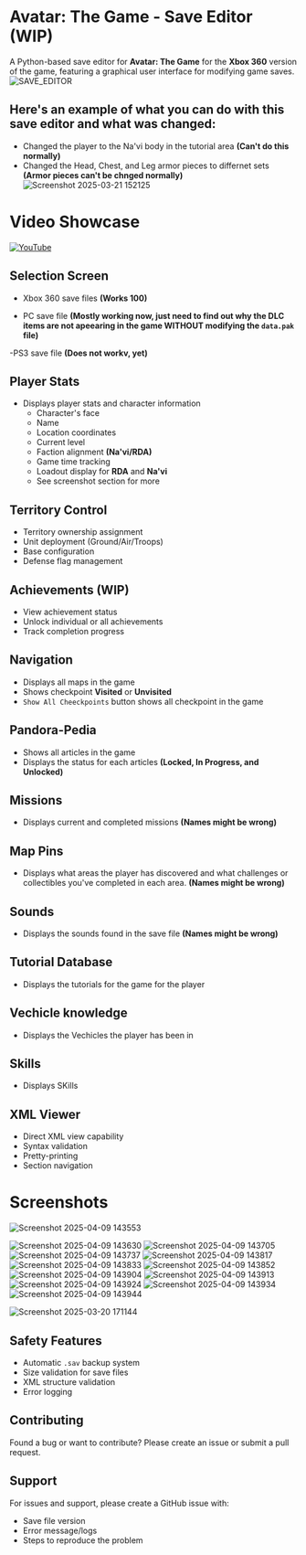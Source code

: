 # Avatar: The Game  - Save Editor (WIP)

A Python-based save editor for **Avatar: The Game** for the **Xbox 360** version of the game, featuring a graphical user interface for modifying game saves.
![SAVE_EDITOR](https://github.com/user-attachments/assets/4f82e29a-1a45-4a6a-bfb6-afc3872ace1b)

## Here's an example of what you can do with this save editor and what was changed:
  - Changed the player to the Na'vi body in the tutorial area **(Can't do this normally)**
  - Changed the Head, Chest, and Leg armor pieces to differnet sets **(Armor pieces can't be chnged normally)**
![Screenshot 2025-03-21 152125](https://github.com/user-attachments/assets/2b9069cd-7a01-4dbf-b847-629bd2a49de9)

# Video Showcase
[![YouTube](http://i.ytimg.com/vi/854m2cfOvYA/hqdefault.jpg)](https://www.youtube.com/watch?v=854m2cfOvYA)

## Selection Screen
- Xbox 360 save files **(Works 100)**

- PC save file **(Mostly working now, just need to find out why the DLC items are not apeearing in the game WITHOUT modifying the `data.pak` file)**

-PS3 save file **(Does not workv, yet)**

## Player Stats
- Displays player stats and character information
  - Character's face
  - Name
  - Location coordinates
  - Current level
  - Faction alignment **(Na'vi/RDA)**
  - Game time tracking
  - Loadout display for **RDA** and **Na'vi**
  - See screenshot section for more
    
## Territory Control
- Territory ownership assignment
- Unit deployment (Ground/Air/Troops)
- Base configuration
- Defense flag management

## Achievements **(WIP)**
- View achievement status
- Unlock individual or all achievements
- Track completion progress

## Navigation
- Displays all maps in the game
- Shows checkpoint **Visited** or **Unvisited**
- `Show All Cheeckpoints` button shows all checkpoint in the game

## Pandora-Pedia
- Shows all articles in the game
- Displays the status for each articles **(Locked, In Progress, and Unlocked)**

## Missions
- Displays current and completed missions **(Names might be wrong)**

## Map Pins
- Displays what areas the player has discovered and what challenges or collectibles you've completed in each area. **(Names might be wrong)**

## Sounds
- Displays the sounds found in the save file **(Names might be wrong)**

## Tutorial Database
- Displays the tutorials for the game for the player

## Vechicle knowledge
- Displays the Vechicles the player has been in

## Skills
- Displays SKills



## XML Viewer
- Direct XML view capability
- Syntax validation
- Pretty-printing
- Section navigation

# Screenshots
![Screenshot 2025-04-09 143553](https://github.com/user-attachments/assets/00c10327-46b8-4f53-9348-2ffd564f6ea6)

![Screenshot 2025-04-09 143630](https://github.com/user-attachments/assets/7f1b8432-64ce-47ac-b46e-33e1e5957b62)
![Screenshot 2025-04-09 143705](https://github.com/user-attachments/assets/b11a2a3c-b677-4197-8da6-6d7f7d13e29d)
![Screenshot 2025-04-09 143737](https://github.com/user-attachments/assets/ebc37ab7-e5ee-4c3b-b08c-fc3eeb7a2fff)
![Screenshot 2025-04-09 143817](https://github.com/user-attachments/assets/000f0bf3-9245-499c-9e28-ef5c80633773)
![Screenshot 2025-04-09 143833](https://github.com/user-attachments/assets/b787ee3e-ec70-4382-b5bf-22367e18c43c)
![Screenshot 2025-04-09 143852](https://github.com/user-attachments/assets/9fad75d4-2000-4779-b2c8-b6d0a3647373)
![Screenshot 2025-04-09 143904](https://github.com/user-attachments/assets/e6ea3686-6400-47fe-b09a-1a757e0c0b94)
![Screenshot 2025-04-09 143913](https://github.com/user-attachments/assets/5e0f67d6-f58f-4d1d-ae7e-4a64e7e57200)
![Screenshot 2025-04-09 143924](https://github.com/user-attachments/assets/3140acb0-1a1c-4152-9875-144a0d695b14)
![Screenshot 2025-04-09 143934](https://github.com/user-attachments/assets/b858892c-d569-4f21-9a5d-140018df0682)
![Screenshot 2025-04-09 143944](https://github.com/user-attachments/assets/51062f59-3160-4986-9afa-3b624e6a1575)



![Screenshot 2025-03-20 171144](https://github.com/user-attachments/assets/dde6bf94-a1e0-4c0a-88f6-02aedba47a68)


## Safety Features
- Automatic `.sav` backup system
- Size validation for save files
- XML structure validation
- Error logging

## Contributing
Found a bug or want to contribute? Please create an issue or submit a pull request.

## Support
For issues and support, please create a GitHub issue with:
- Save file version
- Error message/logs
- Steps to reproduce the problem
